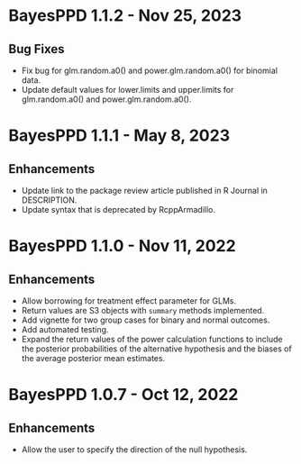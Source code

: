 
# BayesPPD 1.1.2 - Nov 25, 2023

## Bug Fixes

* Fix bug for glm.random.a0() and power.glm.random.a0() for binomial data.
* Update default values for lower.limits and upper.limits for glm.random.a0() and power.glm.random.a0().



# BayesPPD 1.1.1 - May 8, 2023

## Enhancements

* Update link to the package review article published in R Journal in DESCRIPTION.
* Update syntax that is deprecated by RcppArmadillo.



# BayesPPD 1.1.0 - Nov 11, 2022

## Enhancements

* Allow borrowing for treatment effect parameter for GLMs.
* Return values are S3 objects with `summary` methods implemented. 
* Add vignette for two group cases for binary and normal outcomes.
* Add automated testing. 
* Expand the return values of the power calculation functions to include the posterior probabilities of the alternative hypothesis and the biases of the average posterior mean estimates. 



# BayesPPD 1.0.7 - Oct 12, 2022

## Enhancements
* Allow the user to specify the direction of the null hypothesis. 

